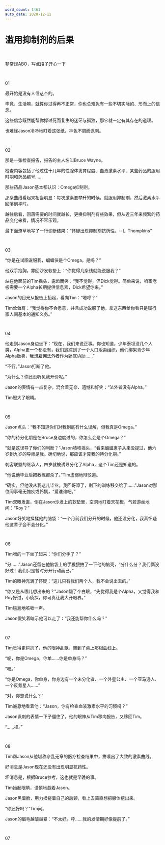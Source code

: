 ```yaml
---
word_count: 1461
auto_date: 2020-12-12
---
```


# 滥用抑制剂的后果

<br>

非常规ABO，写点段子开心一下

<br>

01

最开始是没有人信这个的。

毕竟，生活嘛，就算你过得再不正常，你也总难免有一些不切实际的、形而上的信念。

这些信念既然能帮你撑过死而复生的迷茫与孤独，那它就一定有其存在的道理。

也难怪Jason冷冷地盯着这张纸，神色不屑而讽刺。

<br>

02

那是一张检查报告，报告的主人名叫Bruce Wayne。

检查内容包括了他过往十几年的性腺体发育程度、血液激素水平、某些药品的服用时期和药品编号……

那些药品Jason基本都认识：Omega抑制剂。

那条曲线看起来相当明显：每次激素要攀升的时候，就服用抑制剂，然后激素水平回落到平时。

越往后看，回落需要的时间就越长，更换抑制剂有些效果，但从近三年来频繁的药品变化来看，情况不容乐观。

最下面潦草地写了一行诊断结果：“怀疑出现抑制剂抗药性。--L. Thompkins”

<br>

03

“你是在试图说服我，蝙蝠侠是个Omega，是吗？”

他双手抱胸，靠回沙发软垫上：“你觉得几条线就能说服我？”

站在他面前的Tim摇头，露齿而笑：“我不觉得，但Dick觉得。简单来说，咱家老板需要一个Alpha长期提供信息素，Dick希望你来。”

Jason的目光从报告上抬起，看向Tim：“嗯哼？”

Tim耸耸肩：“我觉得你不会愿意，并且成功说服了他，拿这东西给你看只是履行家人间基本的通知义务。”

<br>

04

他走到Jason身边坐下：“现在，我们来说正事。你也知道，少年泰坦没几个人类，Alpha更一个都没有，我们追踪到了一个人口贩卖组织，他们绑架青少年Alpha贩卖，我想雇佣法外者作为卧底协助……”

“不行。”Jason打断了他。

“为什么？你还没听见我开价呢。”

Jason的表情有一点复杂，混合着无奈、遗憾和好笑：“法外者没有Alpha。”

Tim瞪大了眼睛。

<br>

05

Jason点头：“我不知道你们对我到底有什么误解，但我真是Omega。”

“你的待分化期是在Bruce身边度过的，你怎么会是个Omega？”

“就是这误导了你们的判断？”Jason啧啧摇头，“看来蝙蝠崽子从来没提过，他六岁到九岁的导师是我。确切地说，那应该才算我的待分化期。”

刺客联盟的继承人，四岁就被诱导分化了Alpha，这个Tim还是知道的。

“他说他毕业后把教练都杀了。”Tim虚弱地辩驳道。

“确实，但他没从我这儿毕业。我回哥谭了，剩下的训练移交给了……”Jason对那位同事毫无愧疚或怜悯，“爱谁谁吧。”

Tim双眼发直，倒在Jason沙发上的软垫里，空洞地盯着天花板，气若游丝地问：“Roy？”

Jason好笑地揉揉他的脑袋：“一个月前我们分开的时候，他还没分化，我真怀疑他这辈子会不会分化。”

<br>

06

Tim噌的一下坐了起来：“你们分手了？”

“分……”Jason还留在他脑袋上的手狠狠拍了一下他的脑壳，“分什么分？我们俩没好过！我们只是暂时分开行动而已。”

Tim的眼神充满了怀疑：“这儿只有我们两个人，我不会说出去的。”

“你又是从哪儿想出来的？”Jason翻了个白眼，“先觉得我是个Alpha，又觉得我和Roy好过，小侦探，你可真让我大开眼界。”

Tim尴尬地咳嗽一声。

Jason假笑着暗示他可以走了：“我还能帮你什么吗？”

<br>

07

Tim觉得更尴尬了，他的眼神乱飘，飘到了桌上那根曲线上。

“呃，你是Omega，你单……你是单身吗？”

“嗯。”

“你是Omega，你单身，你身边有一个未分化者、一个外星公主、一个亚马逊人、一个反氪星人……”

“对，你想说什么？”

Tim诚恳地看着他：“Jason，你有检查血液激素水平的习惯吗？”

Jason讽刺的表情一下子僵住了，他的眼神从Tim移向报告，又移回Tim。

“……操。”

<br>

08

Tim帮Jason从他堪称杂乱无章的医疗检查结果中，拼凑出了大致的激素曲线。

好消息是Jason现在还没有出现明显抗药性。

坏消息是，根据Bruce参考，这也就是早晚的事。

Tim抬起眼睛，谨慎地觑着Jason。

Jason黑着脸，用力揉搓着自己的后颈，看上去简直想把腺体挖出来。

“你还好吗？”Tim问。

Jason的眉毛越皱越紧：“不太好。呼……我的发情期好像提前了。”

<br>

07

<br>
